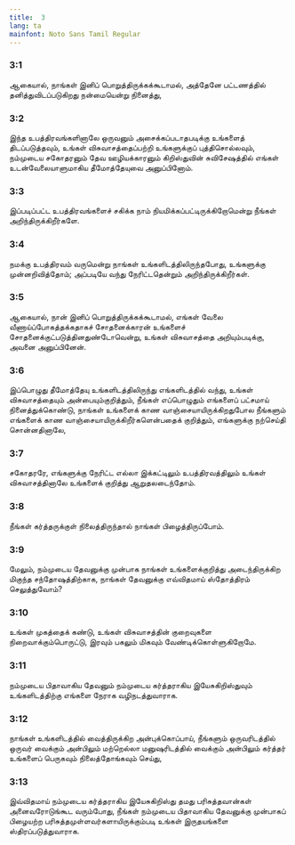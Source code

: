 ```yaml
---
title:  3
lang: ta
mainfont: Noto Sans Tamil Regular
---
```


###  3:1

ஆகையால், நாங்கள் இனிப் பொறுத்திருக்கக்கூடாமல், அத்தேனே பட்டணத்தில் தனித்துவிடப்படுகிறது நன்மையென்று நினைத்து,

###  3:2

இந்த உபத்திரவங்களினாலே ஒருவனும் அசைக்கப்படாதபடிக்கு உங்களைத் திடப்படுத்தவும், உங்கள் விசுவாசத்தைப்பற்றி உங்களுக்குப் புத்திசொல்லவும், நம்முடைய சகோதரனும் தேவ ஊழியக்காரனும் கிறிஸ்துவின் சுவிசேஷத்தில் எங்கள் உடன்வேலையாளுமாகிய தீமோத்தேயுவை அனுப்பினோம்.

###  3:3

இப்படிப்பட்ட உபத்திரவங்களைச் சகிக்க நாம் நியமிக்கப்பட்டிருக்கிறோமென்று நீங்கள் அறிந்திருக்கிறீர்களே.

###  3:4

நமக்கு உபத்திரவம் வருமென்று நாங்கள் உங்களிடத்திலிருந்தபோது, உங்களுக்கு முன்னறிவித்தோம்; அப்படியே வந்து நேரிட்டதென்றும் அறிந்திருக்கிறீர்கள்.

###  3:5

ஆகையால், நான் இனிப் பொறுத்திருக்கக்கூடாமல், எங்கள் வேலை வீணாய்ப்போகத்தக்கதாகச் சோதனைக்காரன் உங்களைச் சோதனைக்குட்படுத்தினதுண்டோவென்று, உங்கள் விசுவாசத்தை அறியும்படிக்கு, அவனை அனுப்பினேன்.

###  3:6

இப்பொழுது தீமோத்தேயு உங்களிடத்திலிருந்து எங்களிடத்தில் வந்து, உங்கள் விசுவாசத்தையும் அன்பையும்குறித்தும், நீங்கள் எப்பொழுதும் எங்களைப் பட்சமாய் நினைத்துக்கொண்டு, நாங்கள் உங்களைக் காண வாஞ்சையாயிருக்கிறதுபோல நீங்களும் எங்களைக் காண வாஞ்சையாயிருக்கிறீர்களென்பதைக் குறித்தும், எங்களுக்கு நற்செய்தி சொன்னதினாலே,

###  3:7

சகோதரரே, எங்களுக்கு நேரிட்ட எல்லா இக்கட்டிலும் உபத்திரவத்திலும் உங்கள் விசுவாசத்தினாலே உங்களைக் குறித்து ஆறுதலடைந்தோம்.

###  3:8

நீங்கள் கர்த்தருக்குள் நிலைத்திருந்தால் நாங்கள் பிழைத்திருப்போம்.

###  3:9

மேலும், நம்முடைய தேவனுக்கு முன்பாக நாங்கள் உங்களைக்குறித்து அடைந்திருக்கிற மிகுந்த சந்தோஷத்திற்காக, நாங்கள் தேவனுக்கு எவ்விதமாய் ஸ்தோத்திரம் செலுத்துவோம்?

###  3:10

உங்கள் முகத்தைக் கண்டு, உங்கள் விசுவாசத்தின் குறைவுகளை நிறைவாக்கும்பொருட்டு, இரவும் பகலும் மிகவும் வேண்டிக்கொள்ளுகிறோமே.

###  3:11

நம்முடைய பிதாவாகிய தேவனும் நம்முடைய கர்த்தராகிய இயேசுகிறிஸ்துவும் உங்களிடத்திற்கு எங்களை நேராக வழிநடத்துவாராக.

###  3:12

நாங்கள் உங்களிடத்தில் வைத்திருக்கிற அன்புக்கொப்பாய், நீங்களும் ஒருவரிடத்தில் ஒருவர் வைக்கும் அன்பிலும் மற்றெல்லா மனுஷரிடத்தில் வைக்கும் அன்பிலும் கர்த்தர் உங்களைப் பெருகவும் நிலைத்தோங்கவும் செய்து,

###  3:13

இவ்விதமாய் நம்முடைய கர்த்தராகிய இயேசுகிறிஸ்து தமது பரிசுத்தவான்கள் அனைவரோடுங்கூட வரும்போது, நீங்கள் நம்முடைய பிதாவாகிய தேவனுக்கு முன்பாகப் பிழையற்ற பரிசுத்தமுள்ளவர்களாயிருக்கும்படி உங்கள் இருதயங்களை ஸ்திரப்படுத்துவாராக.

